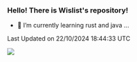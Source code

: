 ### Hello!  There is Wislist's repository!
- 🌱 I’m currently learning rust and java ...


<!--START_SECTION:waka-->

 Last Updated on 22/10/2024 18:44:33 UTC
<!--END_SECTION:waka-->


<img align="center" src="https://skillicons.dev/icons?i=c,java,idea,html,js,git,maven,linux,docker,md,mysql,nginx,redis,rust,vue&theme=light" />
</p>
 
